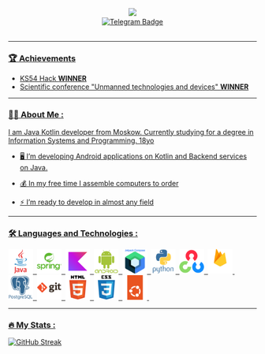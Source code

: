 <div align = "center">
    <div id="header" align="center">
      <img src="https://tenor.com/ru/view/kotlin-my-beloved-kotlin-my-beloved-gif-18373794183844739852.gif" width="400"/>
    </div>
        <a href="https://t.me/GORDOSTAMERIKI">
      <img src="https://img.shields.io/badge/Telegram-blue?style=for-the-badge&logo=telegram&logoColor=white" alt="Telegram Badge"/>
    </div>
    <div align="center">
        <img src="https://komarev.com/ghpvc/?username=gurx0&style=flat-square&color=blue" alt=""/>
    </div> 
</div>

---
 ### :trophy: Achievements
-  KS54 Hack **WINNER**
-  Scientific conference "Unmanned technologies and devices" **WINNER**

---

### 👨‍💼 About Me :
I am Java Kotlin developer from Moskow. Сurrently studying for a degree in Information Systems and Programming. 18yo

- 🖥️ I’m developing Android applications on Kotlin and Backend services on Java.

- 💰 In my free time I assemble computers to order

- :zap: I’m ready to develop in almost any field

---
### :hammer_and_wrench: Languages and Technologies :
            
<div>
    <img src= https://raw.githubusercontent.com/devicons/devicon/ca28c779441053191ff11710fe24a9e6c23690d6/icons/java/java-original-wordmark.svg width="50" height="50"/>&nbsp;
    <img src= https://github.com/devicons/devicon/blob/master/icons/spring/spring-original-wordmark.svg width="50" height="50"/>&nbsp;
    <img src= https://github.com/devicons/devicon/blob/master/icons/kotlin/kotlin-original.svg width="50" height="50"/>&nbsp;
    <img src= https://github.com/devicons/devicon/blob/master/icons/android/android-plain-wordmark.svg width="50" height="50"/>&nbsp
    <img src= https://github.com/devicons/devicon/blob/master/icons/jetpackcompose/jetpackcompose-original-wordmark.svg width="50" height="50"/>&nbsp;
    <img src= https://github.com/devicons/devicon/blob/master/icons/python/python-original-wordmark.svg width="50" height="50"/>&nbsp;
    <img src= https://github.com/devicons/devicon/blob/master/icons/opencv/opencv-original.svg width="50" height="50"/>&nbsp;
    <img src= https://github.com/devicons/devicon/blob/master/icons/firebase/firebase-original-wordmark.svg width="50" height="50"/>&nbsp;
    <img src= https://github.com/devicons/devicon/blob/master/icons/postgresql/postgresql-plain-wordmark.svg width="50" height="50"/>&nbsp;
    <img src= https://github.com/devicons/devicon/blob/master/icons/git/git-original-wordmark.svg width="50" height="50"/>&nbsp;
    <img src= https://github.com/devicons/devicon/blob/master/icons/html5/html5-original-wordmark.svg width="50" height="50"/>&nbsp;
    <img src= https://github.com/devicons/devicon/blob/master/icons/css3/css3-original-wordmark.svg width="50" height="50"/>&nbsp;
    <img src= https://github.com/devicons/devicon/blob/master/icons/ubuntu/ubuntu-original.svg width="50" height="50"/>&nbsp;
<!-- <img src= https://www.svgrepo.com/show/512125/file-ai-1761.svg width="50" height="50"/>&nbsp;
 -->
</div>


---
### :fire: My Stats :

[![GitHub Streak](https://streak-stats.demolab.com/?user=gurx0)](https://git.io/streak-stats)
<!-- [![Anurag's GitHub stats](https://github-readme-stats.vercel.app/api?username=gurx0)](https://github.com/anuraghazra/github-readme-stats) -->
